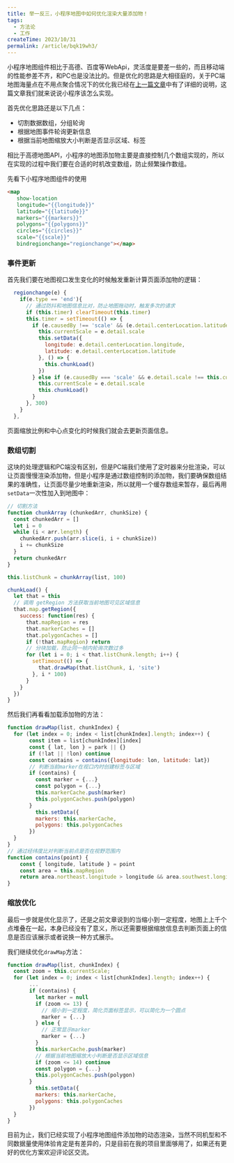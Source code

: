 ```yaml
---
title: 举一反三，小程序地图中如何优化渲染大量添加物！
tags:
  - 方法论
  - 工作
createTime: 2023/10/31
permalink: /article/bqk19wh3/
---
```

小程序地图组件相比于高德、百度等WebApi，灵活度是要差一些的，而且移动端的性能参差不齐，和PC也是没法比的。但是优化的思路是大相径庭的，关于PC端地图海量点在不用点聚合情况下的优化我已经在[上一篇文章](https://juejin.cn/post/7293783088399630355)中有了详细的说明，这篇文章我们就来说说小程序该怎么实现。



首先优化思路还是以下几点：

- 切割数据数组，分组轮询
- 根据地图事件轮询更新信息
- 根据当前地图缩放大小判断是否显示区域、标签



相比于高德地图API，小程序的地图添加物主要是直接控制几个数组实现的，所以在实现的过程中我们要在合适的时机改变数组，防止频繁操作数组。



先看下小程序地图组件的使用

```html
<map
   show-location
   longitude="{{longitude}}"
   latitude="{{latitude}}"
   markers="{{markers}}"
   polygons="{{polygons}}"
   circles="{{circles}}"
   scale="{{scale}}"
   bindregionchange="regionchange"></map>
```



### 事件更新



首先我们要在地图视口发生变化的时候触发重新计算页面添加物的逻辑：

```js
  regionchange(e) {
    if(e.type == 'end'){
      // 通过防抖和地图信息比对，防止地图拖动时，触发多次的请求
      if (this.timer) clearTimeout(this.timer)
      this.timer = setTimeout(() => {
        if (e.causedBy !== 'scale' && (e.detail.centerLocation.latitude !== this.data.latitude || e.detail.centerLocation.longitude !== this.data.longitude)) {
          this.currentScale = e.detail.scale
          this.setData({
            longitude: e.detail.centerLocation.longitude,
            latitude: e.detail.centerLocation.latitude
          }, () => {
            this.chunkLoad()
          })
        } else if (e.causedBy === 'scale' && e.detail.scale !== this.currentScale) {
          this.currentScale = e.detail.scale
          this.chunkLoad()
        }
      }, 300)
    }
  },
```

页面缩放比例和中心点变化的时候我们就会去更新页面信息。



### 数组切割



这块的处理逻辑和PC端没有区别，但是PC端我们使用了定时器来分批渲染，可以让页面慢慢渲染添加物，但是小程序是通过数组控制的添加物，我们要确保数组结果的准确性，让页面尽量少地重新渲染，所以就用一个缓存数组来暂存，最后再用`setData`一次性加入到地图中：

```js
// 切割方法
function chunkArray (chunkedArr, chunkSize) {
  const chunkedArr = []
  let i = 0
  while (i < arr.length) {
    chunkedArr.push(arr.slice(i, i + chunkSize))
    i += chunkSize
  }
  return chunkedArr
}

this.listChunk = chunkArray(list, 100)
```



```js
chunkLoad() {
  let that = this
  // 调用 getRegion 方法获取当前地图可见区域信息
  that.map.getRegion({
    success: function(res) {
      that.mapRegion = res
      that.markerCaches = []
      that.polygonCaches = []
      if (!that.mapRegion) return
      // 分块加载，防止同一帧内轮询次数过多
      for (let i = 0; i < that.listChunk.length; i++) {
        setTimeout(() => {
          that.drawMap(that.listChunk, i, 'site')
        }, i * 100)
      }
    }
  })
}
```



然后我们再看看加载添加物的方法：

```js
function drawMap(list, chunkIndex) {
  for (let index = 0; index < list[chunkIndex].length; index++) {
       const item = list[chunkIndex][index]
       const { lat, lon } = park || {}
       if (!lat || !lon) continue
       const contains = contains({longitude: lon, latitude: lat})
       // 判断当前marker在视口内时创建标签与区域
       if (contains) {
         const marker = {...}
         const polygon = {...}
         this.markerCache.push(marker)
         this.polygonCaches.push(polygon)
       }
    	 this.setData({
         markers: this.markerCache,
         polygons: this.polygonCaches
       })
  }
}
// 通过经纬度比对判断当前点是否在视野范围内
function contains(point) {
    const { longitude, latitude } = point
    const area = this.mapRegion
    return area.northeast.longitude > longitude && area.southwest.longitude < longitude && area.northeast.latitude > latitude && area.southwest.latitude < latitude
}
```



### 缩放优化



最后一步就是优化显示了，还是之前文章说到的当缩小到一定程度，地图上上千个点堆叠在一起，本身已经没有了意义，所以还需要根据缩放信息去判断页面上的信息是否应该展示或者说换一种方式展示。

我们继续优化`drawMap`方法：

```js
function drawMap(list, chunkIndex) {
  const zoom = this.currentScale;
  for (let index = 0; index < list[chunkIndex].length; index++) {
       ...
       if (contains) {
         let marker = null
         if (zoom <= 13) {
           // 缩小到一定程度，简化页面标签显示，可以简化为一个圆点
           marker = {...}
         } else {
           // 正常显示marker
           marker = {...}
         }
         this.markerCache.push(marker)
         // 根据当前地图缩放大小判断是否显示区域信息
         if (zoom <= 14) continue
         const polygon = {...}
         this.polygonCaches.push(polygon)
       }
    	 this.setData({
         markers: this.markerCache,
         polygons: this.polygonCaches
       })
  }
}
```



目前为止，我们已经实现了小程序地图组件添加物的动态渲染，当然不同机型和不同数据量使用体验肯定是有差异的，只是目前在我的项目里面够用了，如果还有更好的优化方案欢迎评论区交流。


